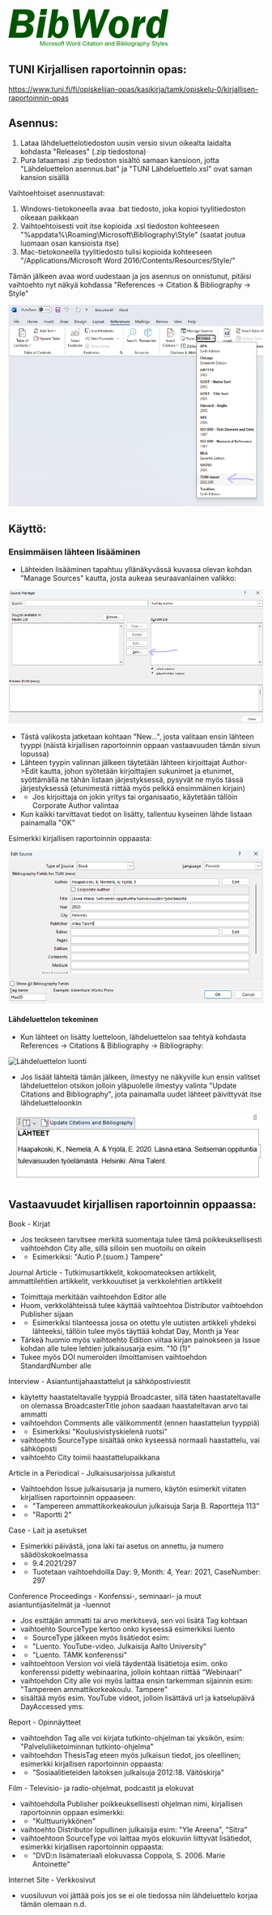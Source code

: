 ![Microsoft Word Citation and Bibliography Styles](https://github.com/jenrant/tuni_lahdeluettelo/blob/master/Photos/BibWord.png "BibWord")

## TUNI Kirjallisen raportoinnin opas:
https://www.tuni.fi/fi/opiskelijan-opas/kasikirja/tamk/opiskelu-0/kirjallisen-raportoinnin-opas

## Asennus:
1. Lataa lähdeluettelotiedoston uusin versio sivun oikealta laidalta kohdasta "Releases" (.zip tiedostona)
2. Pura lataamasi .zip tiedoston sisältö samaan kansioon, jotta "Lähdeluettelon asennus.bat" ja "TUNI Lähdeluettelo.xsl" ovat saman kansion sisällä

Vaihtoehtoiset asennustavat:
1. Windows-tietokoneella avaa .bat tiedosto, joka kopioi tyylitiedoston oikeaan paikkaan
2. Vaihtoehtoisesti voit itse kopioida .xsl tiedoston kohteeseen "%appdata%\Roaming\Microsoft\Bibliography\Style\" (saatat joutua luomaan osan kansioista itse)
3. Mac-tietokoneella tyylitiedosto tulisi kopioida kohteeseen "/Applications/Microsoft Word 2016/Contents/Resources/Style/"

Tämän jälkeen avaa word uudestaan ja jos asennus on onnistunut, pitäisi vaihtoehto nyt näkyä kohdassa "References -> Citation & Bibliography -> Style"

![Onnistunut asennus](https://github.com/jenrant/tuni_lahdeluettelo/blob/master/Photos/Asennus.png "Onnistunut asennus")

## Käyttö:

### Ensimmäisen lähteen lisääminen
- Lähteiden lisääminen tapahtuu yllänäkyvässä kuvassa olevan kohdan "Manage Sources" kautta, josta aukeaa seuraavanlainen valikko:

![Source manager](https://github.com/jenrant/tuni_lahdeluettelo/blob/master/Photos/SourceManager.png "Source manager")

- Tästä valikosta jatketaan kohtaan "New...", josta valitaan ensin lähteen tyyppi (näistä kirjallisen raportoinnin oppaan vastaavuuden tämän sivun lopussa)
- Lähteen tyypin valinnan jälkeen täytetään lähteen kirjoittajat Author->Edit kautta, johon syötetään kirjoittajien sukunimet ja etunimet, syöttämällä ne tähän listaan järjestyksessä, pysyvät ne myös tässä järjestyksessä (etunimestä riittää myös pelkkä ensimmäinen kirjain)
- - Jos kirjoittaja on jokin yritys tai organisaatio, käytetään tällöin Corporate Author valintaa
- Kun kaikki tarvittavat tiedot on lisätty, tallentuu kyseinen lähde listaan painamalla "OK"

Esimerkki kirjallisen raportoinnin oppaasta:

![Kirja 1](https://github.com/jenrant/tuni_lahdeluettelo/blob/master/Photos/Kirja1.png "Kirja 1")

#### Lähdeluettelon tekeminen
- Kun lähteet on lisätty luetteloon, lähdeluettelon saa tehtyä kohdasta References -> Citations & Bibliography -> Bibliography:

![Lähdeluettelon luonti](https://github.com/jenrant/tuni_lahdeluettelo/blob/master/Photos/LähdeluettelonLuonti.png "Lähdeluettelon luonti")

- Jos lisäät lähteitä tämän jälkeen, ilmestyy ne näkyville kun ensin valitset lähdeluettelon otsikon jolloin yläpuolelle ilmestyy valinta "Update Citations and Bibliography", jota painamalla uudet lähteet päivittyvät itse lähdeluetteloonkin

![Lähdeluettelon päivitys](https://github.com/jenrant/tuni_lahdeluettelo/blob/master/Photos/LähdeluettelonPäivitys.png "Lähdeluettelon päivitys")


## Vastaavuudet kirjallisen raportoinnin oppaassa:
Book - Kirjat
- Jos teokseen tarvitsee merkitä suomentaja tulee tämä poikkeuksellisesti vaihtoehdon City alle, sillä silloin sen muotoilu on oikein
- - Esimerkiksi: "Autio P.(suom.) Tampere"

Journal Article - Tutkimusartikkelit, kokoomateoksen artikkelit, ammattilehtien artikkelit, verkkouutiset ja verkkolehtien artikkelit
- Toimittaja merkitään vaihtoehdon Editor alle
- Huom, verkkolähteissä tulee käyttää vaihtoehtoa Distributor vaihtoehdon Publisher sijaan
- - Esimerkiksi tilanteessa jossa on otettu yle uutisten artikkeli yhdeksi lähteeksi, tällöin tulee myös täyttää kohdat Day, Month ja Year
- Tärkeä huomio myös vaihtoehto Edition viitaa kirjan painokseen ja Issue kohdan alle tulee lehtien julkaisusarja esim. "10 (1)"
- Tukee myös DOI numeroiden ilmoittamisen vaihtoehdon StandardNumber alle

Interview - Asiantuntijahaastattelut ja sähköpostiviestit
- käytetty haastateltavalle tyyppiä Broadcaster, sillä täten haastateltavalle on olemassa BroadcasterTitle johon saadaan haastateltavan arvo tai ammatti
- vaihtoehdon Comments alle välikommentit (ennen haastattelun tyyppiä)
- - Esimerkiksi "Koulusivistyskielenä ruotsi"
- vaihtoehto SourceType sisältää onko kyseessä normaali haastattelu, vai sähköposti
- vaihtoehto City toimii haastattelupaikkana

Article in a Periodical - Julkaisusarjoissa julkaistut
- Vaihtoehdon Issue julkaisusarja ja numero, käytön esimerkit viitaten kirjallisen raportoinnin oppaaseen:
- - "Tampereen ammattikorkeakoulun julkaisuja Sarja B. Raportteja 113"
- - "Raportti 2"

Case - Lait ja asetukset
- Esimerkki päivästä, jona laki tai asetus on annettu, ja numero säädöskokoelmassa
- - 9.4.2021/297
- - Tuotetaan vaihtoehdoilla Day: 9, Month: 4, Year: 2021, CaseNumber: 297

Conference Proceedings - Konfenssi-, seminaari- ja muut asiantuntijasitelmät ja -luennot
- Jos esittäjän ammatti tai arvo merkitsevä, sen voi lisätä Tag kohtaan
- vaihtoehto SourceType kertoo onko kyseessä esimerkiksi luento
- - SourceType jälkeen myös lisätiedot esim:
- - "Luento. YouTube-video. Julkaisija Aalto University"
- - "Luento. TAMK konferenssi"
- vaihtoehtoon Version voi vielä täydentää lisätietoja esim. onko konferenssi pidetty webinaarina, jolloin kohtaan riittää "Webinaari"
- vaihtoehdon City alle voi myös laittaa ensin tarkemman sijainnin esim: "Tampereen ammattikorkeakoulu. Tampere"
- sisältää myös esim. YouTube videot, jolloin lisättävä url ja katselupäivä DayAccessed yms.

Report - Opinnäytteet
- vaihtoehdon Tag alle voi kirjata tutkinto-ohjelman tai yksikön, esim: "Palveluliiketoiminnan tutkinto-ohjelma"
- vaihtoehdon ThesisTag eteen myös julkaisun tiedot, jos oleellinen; esimerkki kirjallisen raportoinnin oppaasta:
- - "Sosiaalitieteiden laitoksen julkaisuja 2012:18. Väitöskirja"

Film - Televisio- ja radio-ohjelmat, podcastit ja elokuvat
- vaihtoehdolla Publisher poikkeuksellisesti ohjelman nimi, kirjallisen raportoinnin oppaan esimerkki:
- - "Kulttuuriykkönen"
- vaihtoehto Distributor lopullinen julkaisija esim: "Yle Areena", "Sitra"
- vaihtoehtoon SourceType voi laittaa myös elokuviin liittyvät lisätiedot, esimerkki kirjallisen raportoinnin oppaasta:
- - "DVD:n lisämateriaali elokuvassa Coppola, S. 2006. Marie Antoinette"

Internet Site - Verkkosivut
- vuosiluvun voi jättää pois jos se ei ole tiedossa niin lähdeluettelo korjaa tämän olemaan n.d.